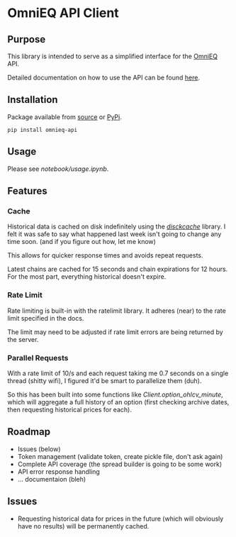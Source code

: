 # OmniEQ API Client

## Purpose

This library is intended to serve as a simplified interface for the [OmniEQ](https://omnieq.com/) API.

Detailed documentation on how to use the API can be found [here](https://omnieq.com/about).

## Installation

Package available from [source](https://github.com/eklingen88/omnieq-python-api) or [PyPi](https://pypi.org/project/omnieq-api/).

```
pip install omnieq-api
```

## Usage

Please see _notebook/usage.ipynb_.

## Features

### Cache

Historical data is cached on disk indefinitely using the [_disckcache_](https://pypi.org/project/diskcache/) library. I felt it was safe to say what happened last week isn't going to change any time soon. (and if you figure out how, let me know)

This allows for quicker response times and avoids repeat requests.

Latest chains are cached for 15 seconds and chain expirations for 12 hours.  For the most part, everything historical doesn't expire.


### Rate Limit

Rate limiting is built-in with the ratelimit library. It adheres (near) to the rate limit specified in the docs. 

The limit may need to be adjusted if rate limit errors are being returned by the server. 


### Parallel Requests

With a rate limit of 10/s and each request taking me 0.7 seconds on a single thread (shitty wifi), I figured it'd be smart to parallelize them (duh).

So this has been built into some functions like _Client.option_ohlcv_minute_, which will aggregate a full history of an option (first checking archive dates, then requesting historical prices for each).

## Roadmap

* Issues (below)
* Token management (validate token, create pickle file, don't ask again)
* Complete API coverage (the spread builder is going to be some work)
* API error response handling
* ... documentaion (bleh)

## Issues

* Requesting historical data for prices in the future (which will obviously have no results) will be permanently cached. 